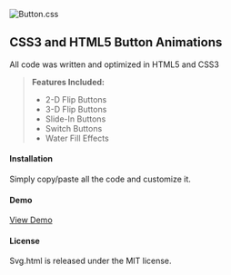 <html>
<head>
<meta charset="utf-8">
<meta name="viewport" content="width=device-width, initial-scale=1.0">
<link rel="stylesheet" href="https://stackedit.io/res-min/themes/base.css" />
<script type="text/javascript" src="https://cdn.mathjax.org/mathjax/latest/MathJax.js?config=TeX-AMS_HTML"></script>
</head>
<body><div class="container"><p><img src="http://kfan.io/button.css/img/Svg.html.jpg" alt="Button.css" title=""></p>



<h2 id="css3-and-html5-button-animations">CSS3 and HTML5 Button Animations</h2>

<p>All code was written and optimized in HTML5 and CSS3</p>

<blockquote>
  <p><strong>Features Included:</strong></p>
  
  <ul>
  <li>2-D Flip Buttons</li>
  <li>3-D Flip Buttons</li>
  <li>Slide-In Buttons</li>
  <li>Switch Buttons</li>
  <li>Water Fill Effects</li>
  </ul>
</blockquote>



<h4 id="installation"><i class="icon-file"></i> Installation</h4>

<p>Simply copy/paste all the code and customize it.</p>



<h4 id="demo"><i class="icon-play"></i> Demo</h4>

<p><a href="http://kfan.io/svg.html/">View Demo</a></p>



<h4 id="license"><i class="icon-tags"></i> License</h4>

<p>Svg.html is released under the MIT license.</p></div></body>
</html>